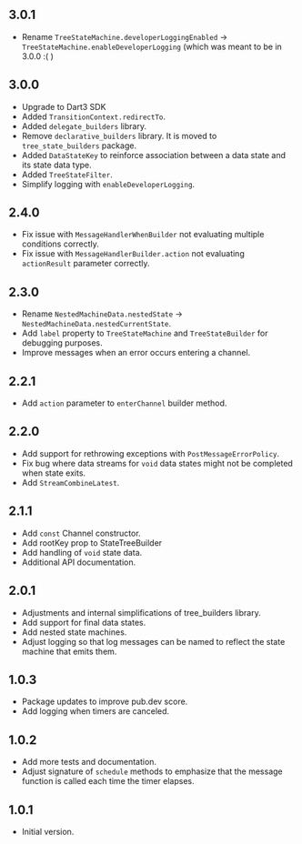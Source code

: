 ## 3.0.1
- Rename `TreeStateMachine.developerLoggingEnabled` -> `TreeStateMachine.enableDeveloperLogging` 
(which was meant to be in 3.0.0 :( ) 

## 3.0.0
- Upgrade to Dart3 SDK
- Added `TransitionContext.redirectTo`.
- Added `delegate_builders` library.
- Remove `declarative_builders` library. It is moved to `tree_state_builders` package.
- Added `DataStateKey` to reinforce association between a data state and its state data type.
- Added `TreeStateFilter`.
- Simplify logging with `enableDeveloperLogging`.

## 2.4.0
- Fix issue with `MessageHandlerWhenBuilder` not evaluating multiple conditions correctly. 
- Fix issue with `MessageHandlerBuilder.action` not evaluating `actionResult` parameter correctly. 

## 2.3.0
- Rename `NestedMachineData.nestedState` -> `NestedMachineData.nestedCurrentState`.
- Add `label` property to `TreeStateMachine` and `TreeStateBuilder` for debugging purposes.
- Improve messages when an error occurs entering a channel.

## 2.2.1
- Add `action` parameter to `enterChannel` builder method.

## 2.2.0
- Add support for rethrowing exceptions with `PostMessageErrorPolicy`.
- Fix bug where data streams for `void` data states might not be completed when state exits.
- Add `StreamCombineLatest`.

## 2.1.1
- Add `const` Channel constructor.
- Add rootKey prop to StateTreeBuilder 
- Add handling of `void` state data.
- Additional API documentation.

## 2.0.1
- Adjustments and internal simplifications of tree_builders library.
- Add support for final data states.
- Add nested state machines.
- Adjust logging so that log messages can be named to reflect the state machine that emits them.

## 1.0.3
- Package updates to improve pub.dev score.
- Add logging when timers are canceled.

## 1.0.2
- Add more tests and documentation.
- Adjust signature of `schedule` methods to emphasize that the message function is called each time the timer elapses.

## 1.0.1
- Initial version.
